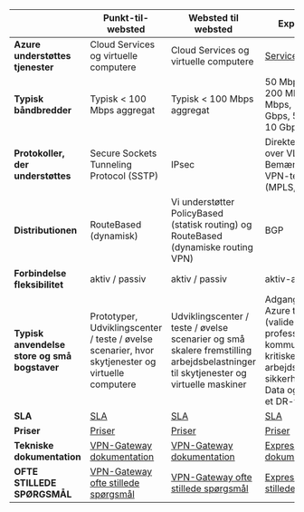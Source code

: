|                              | **Punkt-til-websted**                                                                            | **Websted til websted**                                                                                        | **ExpressRoute**                                                                                                                     |
|------------------------------|----------------------------------------------------------------------------------------------|---------------------------------------------------------------------------------------------------------|--------------------------------------------------------------------------------------------------------------------------------------|
| **Azure understøttes tjenester** | Cloud Services og virtuelle computere                                                          | Cloud Services og virtuelle computere                                                                     | [Services-liste](../expressroute/expressroute-faqs.md#supported-services)                                                       |
| **Typisk båndbredder**       | Typisk < 100 Mbps aggregat                                                               | Typisk < 100 Mbps aggregat                                                                          | 50 Mbps 100 Mbps 200 Mbps, 500 Mbps, 1 Gbps, 2 Gbps, 5 Gbps, og 10 Gbps                                                               |
| **Protokoller, der understøttes**      | Secure Sockets Tunneling Protocol (SSTP)                                                     | IPsec                                                | Direkte forbindelse over VLAN'er, Bemærkningers VPN-teknologier (MPLS, VPLS,...)                                                                                                    |
| **Distributionen**                  | RouteBased (dynamisk)                                                                        | Vi understøtter PolicyBased (statisk routing) og RouteBased (dynamiske routing VPN)                 | BGP                                                                                                                                  |
| **Forbindelse fleksibilitet**    | aktiv / passiv                                                                               | aktiv / passiv                                                                                          | aktiv-aktiv                                                                                                                        |
| **Typisk anvendelse store og små bogstaver**         | Prototyper, Udviklingscenter / teste / øvelse scenarier, hvor skytjenester og virtuelle computere              | Udviklingscenter / teste / øvelse scenarier og små skalere fremstilling arbejdsbelastninger til skytjenester og virtuelle maskiner | Adgang til alle Azure tjenester (valideret liste), professionel og kommunikations kritiske arbejdsbelastninger, sikkerhedskopi, Big Data og Azure som et DR-websted |
| **SLA**                      | [SLA](https://azure.microsoft.com/support/legal/sla/)                                        | [SLA](https://azure.microsoft.com/support/legal/sla/)                                                   | [SLA](https://azure.microsoft.com/support/legal/sla/)                                                                                |
| **Priser**                  | [Priser](https://azure.microsoft.com/pricing/details/vpn-gateway/)                           | [Priser](https://azure.microsoft.com/pricing/details/vpn-gateway/)                                      | [Priser](https://azure.microsoft.com/pricing/details/expressroute/)                                                                   |
| **Tekniske dokumentation**  | [VPN-Gateway dokumentation](https://azure.microsoft.com/documentation/services/vpn-gateway/) | [VPN-Gateway dokumentation](https://azure.microsoft.com/documentation/services/vpn-gateway/)            | [ExpressRoute dokumentation](https://azure.microsoft.com/documentation/services/expressroute/)                                        |
| **OFTE STILLEDE SPØRGSMÅL**                     | [VPN-Gateway ofte stillede spørgsmål](vpn-gateway-vpn-faq.md)                                                    | [VPN-Gateway ofte stillede spørgsmål](vpn-gateway-vpn-faq.md)                                                               | [ExpressRoute ofte stillede spørgsmål](../expressroute/expressroute-faqs.md)                                                                             |
